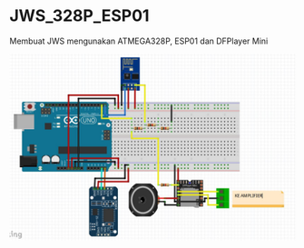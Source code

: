 # JWS_328P_ESP01
Membuat JWS mengunakan ATMEGA328P, ESP01 dan DFPlayer Mini

![Image description](esp01.JPG)
